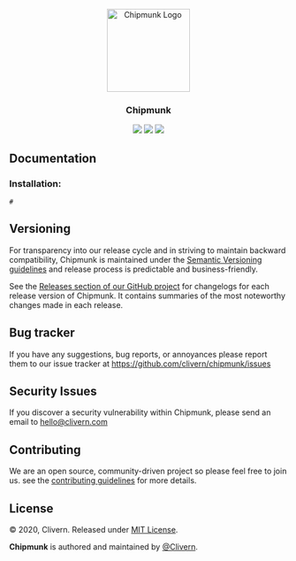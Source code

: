 <p align="center">
    <img alt="Chipmunk Logo" src="https://raw.githubusercontent.com/Clivern/Chipmunk/master/images/logo.png?v=1.0.0" height="150" />
    <h3 align="center">Chipmunk</h3>
    <p align="center">
        <a href="https://travis-ci.org/Clivern/Chipmunk"><img src="https://travis-ci.org/Clivern/Chipmunk.svg?branch=master"></a>
        <a href="https://github.com/Clivern/Chipmunk/releases"><img src="https://img.shields.io/badge/Version-1.0.0-red.svg"></a>
        <a href="https://github.com/Clivern/Chipmunk/blob/master/LICENSE"><img src="https://img.shields.io/badge/LICENSE-MIT-orange.svg"></a>
    </p>
</p>


## Documentation

### Installation:

```
#
```


## Versioning

For transparency into our release cycle and in striving to maintain backward compatibility, Chipmunk is maintained under the [Semantic Versioning guidelines](https://semver.org/) and release process is predictable and business-friendly.

See the [Releases section of our GitHub project](https://github.com/clivern/chipmunk/releases) for changelogs for each release version of Chipmunk. It contains summaries of the most noteworthy changes made in each release.


## Bug tracker

If you have any suggestions, bug reports, or annoyances please report them to our issue tracker at https://github.com/clivern/chipmunk/issues


## Security Issues

If you discover a security vulnerability within Chipmunk, please send an email to [hello@clivern.com](mailto:hello@clivern.com)


## Contributing

We are an open source, community-driven project so please feel free to join us. see the [contributing guidelines](CONTRIBUTING.md) for more details.


## License

© 2020, Clivern. Released under [MIT License](https://opensource.org/licenses/mit-license.php).

**Chipmunk** is authored and maintained by [@Clivern](http://github.com/clivern).
